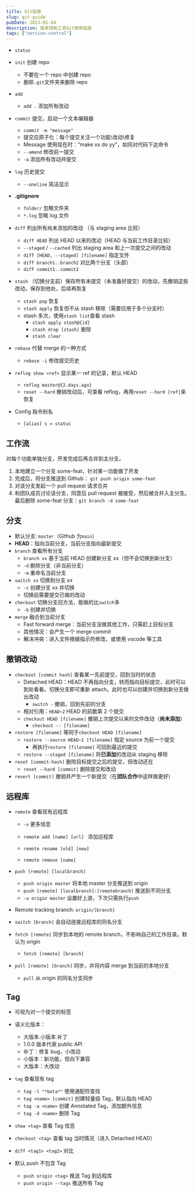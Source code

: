 ```yaml
---
title: Git指南
slug: git-guide
pubDate: 2023-01-04
description: 版本控制工具Git使用指南
tags: ["version-control"]
---
```


- `status`
- `init` 创建 repo
  - 不要在一个 repo 中创建 repo
  - 删除`.git`文件夹来删除 repo
- `add`
  - `add .` 添加所有改动
- `commit` 提交，启动一个文本编辑器
  - `commit -m "message"`
  - 提交应原子化：每个提交关注一个功能\改动\修复
  - Message 使用现在时：“make xx do yy”，如同对代码下达命令
  - `--amend` 修改前一提交
  - `-a` 添加所有改动并提交
- `log` 历史提交
  - `--oneline` 简洁显示
- **.gitignore**
  - `folder/` 忽略文件夹
  - `*.log` 忽略 log 文件
- `diff` 列出所有尚未添加的改动 （与 staging area 比较）
  - `diff HEAD` 列出 HEAD 以来的改动（HEAD 与当前工作目录比较）
  - `--staged` / `--cached` 列出 staging area 和上一次提交之间的改动
  - `diff [HEAD, --staged] [filename]` 指定文件
  - `diff branch1..branch2` 对比两个分支（头部）
  - `diff commit1..commit2`
- `stash` （切换分支前）保存所有未提交（未准备好提交）的改动，先撤销这些改动，保存到他处，后续再恢复
  - `stash pop` 恢复
  - `stash apply` 恢复但不从 stash 移除（需要应用于多个分支时）
  - stash 多次，使用`stash list`查看 stash
    - `stash apply stash@{id}`
    - `stash drop [stash]` 删除
    - `stash clear`
- `rebase` 代替 merge 的一种方式
  - `rebase -i` 修改提交历史
- `reflog show <ref>` 显示某一 ref 的记录，默认 HEAD

  - `reflog master@{2.days.ago}`
  - `reset --hard` 撤销改动后，可查看 reflog，再用`reset --hard [ref]`来恢复

- Config 指令别名
  - `[alias] s = status`

## 工作流

对每个功能单独分支，开发完成后再合并到主分支。

1. 本地建立一个分支 some-feat，针对某一功能做了开发
2. 完成后，将分支推送到 Github： `git push origin some-feat`
3. 对该分支发起一个 pull request 请求合并
4. 和团队成员讨论该分支，同意后 pull request 被接受，然后被合并入主分支。最后删除 some-feat 分支：`git branch -d some-feat`

## 分支

- 默认分支: `master`（Github 为`main`）
- **HEAD**：指向当前分支，当前分支指向最新提交
- `branch` 查看所有分支
  - `branch xx` 基于当前 HEAD 创建新分支 xx（但不会切换到新分支）
  - `-d` 删除分支（非当前分支）
  - `-m` 重命名当前分支
- `switch xx` 切换到分支 xx
  - `-c` 创建分支 xx 并切换
  - 切换前需要提交已做的改动
- `checkout` 切换分支旧方法，能做的比`switch`多
  - `-b` 创建并切换
- `merge` 融合到当前分支
  - Fast forward merge：当前分支没做其他工作，只需赶上目标分支
  - 其他情况：会产生一个 merge commit
  - 解决冲突：进入文件根据指示符修改，或使用 vscode 等工具

## 撤销改动

- `checkout [commit hash]` 查看某一先前提交，回到当时的状态
  - Detached HEAD：HEAD 不再指向分支，转而指向目标提交，此时可以到处看看。切换分支即可重新 attach。此时也可以创建并切换到新分支做出改动
    - `switch -` 撤销，回到先前的分支
  - 相对引用：`HEAD~2` HEAD 的前数第 2 个提交
  - `checkout HEAD [filename]` 撤销上次提交以来的文件改动（**尚未添加**）
    - `checkout -- [filename]`
- `restore [filename]` 等同于`checkout HEAD [filename]`
  - `restore --source HEAD~1 [filename]` 指定 source 为前一个提交
    - 再执行`restore [filename]` 可回到最近的提交
  - `restore --staged [filename]` 将**已添加**的改动从 staging 移除
- `reset [commit-hash]` 删除目标提交之后的提交，但改动还在
  - `reset --hard [commit]` 删除提交和改动
- `revert [commit]` 撤销并产生一个新提交（在**团队合作**中这样做更好）

## 远程库

- `remote` 查看现有远程库

  - `-v` 更多信息

  - `remote add [name] [url] ` 添加远程库

  - `remote rename [old] [new]`

  - `remote remove [name]`

- `push [remote] [localbranch]`

  - `push origin master` 将本地 master 分支推送到 origin
  - `push [remote] [localbranch]:[remotebranch]` 推送到不同分支
  - `-u origin master` 设置好上游，下次只需执行`push`

- Remote tracking branch: `origin/[branch]`
- `switch [branch]` 会自动连接远程库的同名分支
- `fetch [remote]` 同步到本地的 remote branch，不影响自己的工作目录。默认为 origin
  - `fetch [remote] [branch]`
- `pull [remote] [branch]` 同步，并将内容 merge 到当前的本地分支
  - `pull` 从 origin 的同名分支同步

## Tag

- 可视为对一个提交的标签
- 语义化版本：

  - 大版本.小版本.补丁
  - 1.0.0 版本代表 public API
  - 补丁：修复 bug，小改动
  - 小版本：新功能，但向下兼容
  - 大版本：大改动

- `tag` 查看现有 tag
  - `tag -l "*beta*"` 使用通配符查找
  - `tag <name> [commit]` 创建轻量级 Tag，默认指向 HEAD
  - `tag -a <name>` 创建 Annotated Tag，添加额外信息
  - `tag -d <name>` 删除 Tag
- `show <tag>` 查看 Tag 信息
- `checkout <tag>` 查看 tag 当时情况（进入 Detached HEAD）
- `diff <tag1> <tag2>` 对比
- 默认 push 不包含 Tag
  - `push origin <tag>` 推送 Tag 到远程库
  - `push origin --tags` 推送所有 Tag
